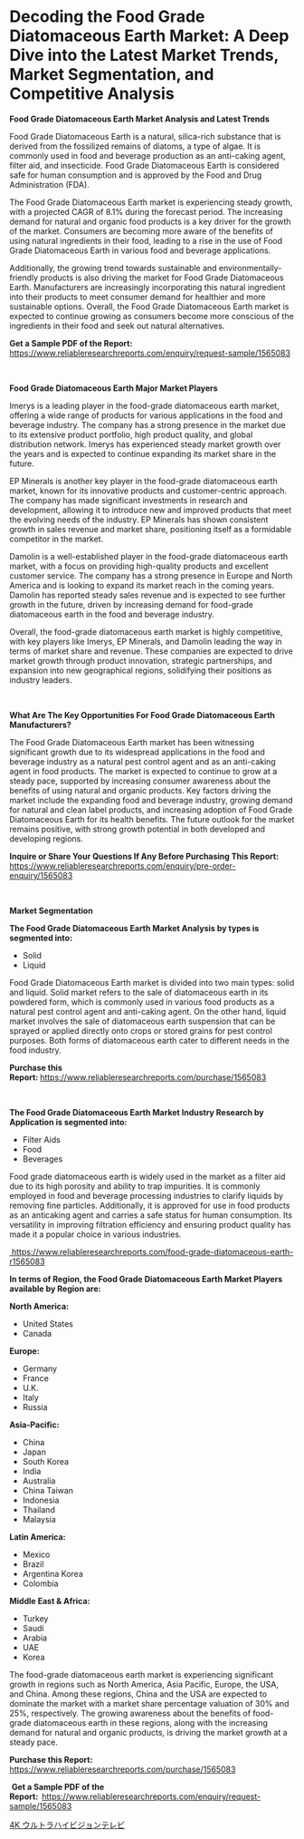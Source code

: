 <p><h1>Decoding the Food Grade Diatomaceous Earth Market: A Deep Dive into the Latest Market Trends, Market Segmentation, and Competitive Analysis</h1></p><p><strong>Food Grade Diatomaceous Earth Market Analysis and Latest Trends</strong></p>
<p><p>Food Grade Diatomaceous Earth is a natural, silica-rich substance that is derived from the fossilized remains of diatoms, a type of algae. It is commonly used in food and beverage production as an anti-caking agent, filter aid, and insecticide. Food Grade Diatomaceous Earth is considered safe for human consumption and is approved by the Food and Drug Administration (FDA).</p><p>The Food Grade Diatomaceous Earth market is experiencing steady growth, with a projected CAGR of 8.1% during the forecast period. The increasing demand for natural and organic food products is a key driver for the growth of the market. Consumers are becoming more aware of the benefits of using natural ingredients in their food, leading to a rise in the use of Food Grade Diatomaceous Earth in various food and beverage applications.</p><p>Additionally, the growing trend towards sustainable and environmentally-friendly products is also driving the market for Food Grade Diatomaceous Earth. Manufacturers are increasingly incorporating this natural ingredient into their products to meet consumer demand for healthier and more sustainable options. Overall, the Food Grade Diatomaceous Earth market is expected to continue growing as consumers become more conscious of the ingredients in their food and seek out natural alternatives.</p></p>
<p><strong>Get a Sample PDF of the Report:&nbsp;</strong> <a href="https://www.reliableresearchreports.com/enquiry/request-sample/1565083">https://www.reliableresearchreports.com/enquiry/request-sample/1565083</a></p>
<p>&nbsp;</p>
<p><strong>Food Grade Diatomaceous Earth Major Market Players</strong></p>
<p><p>Imerys is a leading player in the food-grade diatomaceous earth market, offering a wide range of products for various applications in the food and beverage industry. The company has a strong presence in the market due to its extensive product portfolio, high product quality, and global distribution network. Imerys has experienced steady market growth over the years and is expected to continue expanding its market share in the future.</p><p>EP Minerals is another key player in the food-grade diatomaceous earth market, known for its innovative products and customer-centric approach. The company has made significant investments in research and development, allowing it to introduce new and improved products that meet the evolving needs of the industry. EP Minerals has shown consistent growth in sales revenue and market share, positioning itself as a formidable competitor in the market.</p><p>Damolin is a well-established player in the food-grade diatomaceous earth market, with a focus on providing high-quality products and excellent customer service. The company has a strong presence in Europe and North America and is looking to expand its market reach in the coming years. Damolin has reported steady sales revenue and is expected to see further growth in the future, driven by increasing demand for food-grade diatomaceous earth in the food and beverage industry.</p><p>Overall, the food-grade diatomaceous earth market is highly competitive, with key players like Imerys, EP Minerals, and Damolin leading the way in terms of market share and revenue. These companies are expected to drive market growth through product innovation, strategic partnerships, and expansion into new geographical regions, solidifying their positions as industry leaders.</p></p>
<p>&nbsp;</p>
<p><strong>What Are The Key Opportunities For Food Grade Diatomaceous Earth Manufacturers?</strong></p>
<p><p>The Food Grade Diatomaceous Earth market has been witnessing significant growth due to its widespread applications in the food and beverage industry as a natural pest control agent and as an anti-caking agent in food products. The market is expected to continue to grow at a steady pace, supported by increasing consumer awareness about the benefits of using natural and organic products. Key factors driving the market include the expanding food and beverage industry, growing demand for natural and clean label products, and increasing adoption of Food Grade Diatomaceous Earth for its health benefits. The future outlook for the market remains positive, with strong growth potential in both developed and developing regions.</p></p>
<p><strong>Inquire or Share Your Questions If Any Before Purchasing This Report:</strong> <a href="https://www.reliableresearchreports.com/enquiry/pre-order-enquiry/1565083">https://www.reliableresearchreports.com/enquiry/pre-order-enquiry/1565083</a></p>
<p>&nbsp;</p>
<p><strong>Market Segmentation</strong></p>
<p><strong>The Food Grade Diatomaceous Earth Market Analysis by types is segmented into:</strong></p>
<p><ul><li>Solid</li><li>Liquid</li></ul></p>
<p><p>Food Grade Diatomaceous Earth market is divided into two main types: solid and liquid. Solid market refers to the sale of diatomaceous earth in its powdered form, which is commonly used in various food products as a natural pest control agent and anti-caking agent. On the other hand, liquid market involves the sale of diatomaceous earth suspension that can be sprayed or applied directly onto crops or stored grains for pest control purposes. Both forms of diatomaceous earth cater to different needs in the food industry.</p></p>
<p><strong>Purchase this Report:&nbsp;</strong><a href="https://www.reliableresearchreports.com/purchase/1565083">https://www.reliableresearchreports.com/purchase/1565083</a></p>
<p>&nbsp;</p>
<p><strong>The Food Grade Diatomaceous Earth Market Industry Research by Application is segmented into:</strong></p>
<p><ul><li>Filter Aids</li><li>Food</li><li>Beverages</li></ul></p>
<p><p>Food grade diatomaceous earth is widely used in the market as a filter aid due to its high porosity and ability to trap impurities. It is commonly employed in food and beverage processing industries to clarify liquids by removing fine particles. Additionally, it is approved for use in food products as an anticaking agent and carries a safe status for human consumption. Its versatility in improving filtration efficiency and ensuring product quality has made it a popular choice in various industries.</p></p>
<p><a href="https://www.reliableresearchreports.com/food-grade-diatomaceous-earth-r1565083">&nbsp;https://www.reliableresearchreports.com/food-grade-diatomaceous-earth-r1565083</a></p>
<p><strong>In terms of Region, the Food Grade Diatomaceous Earth Market Players available by Region are:</strong></p>
<p>
    <p> <strong> North America: </strong>
        <ul>
            <li>United States</li>
            <li>Canada</li>
        </ul>
        </p> 
    <p> <strong> Europe: </strong>
        <ul>
            <li>Germany</li>
            <li>France</li>
            <li>U.K.</li>
            <li>Italy</li>
            <li>Russia</li>
        </ul>
        </p> 
    <p> <strong> Asia-Pacific: </strong>
        <ul>
            <li>China</li>
            <li>Japan</li>
            <li>South Korea</li>
            <li>India</li>
            <li>Australia</li>
            <li>China Taiwan</li>
            <li>Indonesia</li>
            <li>Thailand</li>
            <li>Malaysia</li>
        </ul>
        </p> 
    <p> <strong> Latin America: </strong>
        <ul>
            <li>Mexico</li>
            <li>Brazil</li>
            <li>Argentina Korea</li>
            <li>Colombia</li>
        </ul>
        </p> 
    <p> <strong> Middle East & Africa: </strong>
        <ul>
            <li>Turkey</li>
            <li>Saudi</li>
            <li>Arabia</li>
            <li>UAE</li>
            <li>Korea</li>
        </ul>
    </p>
    </p>
<p><p>The food-grade diatomaceous earth market is experiencing significant growth in regions such as North America, Asia Pacific, Europe, the USA, and China. Among these regions, China and the USA are expected to dominate the market with a market share percentage valuation of 30% and 25%, respectively. The growing awareness about the benefits of food-grade diatomaceous earth in these regions, along with the increasing demand for natural and organic products, is driving the market growth at a steady pace.</p></p>
<p><strong>Purchase this Report: </strong><a href="https://www.reliableresearchreports.com/purchase/1565083">https://www.reliableresearchreports.com/purchase/1565083</a></p>
<p>&nbsp;<strong>Get a Sample PDF of the Report:&nbsp;&nbsp;</strong><a href="https://www.reliableresearchreports.com/enquiry/request-sample/1565083">https://www.reliableresearchreports.com/enquiry/request-sample/1565083</a></p>
<p><strong></strong></p>
<p><p><a href="https://github.com/SarahFahey88/Market-Research-Report-List-1/blob/main/330113619495.md">4K ウルトラハイビジョンテレビ</a></p></p>